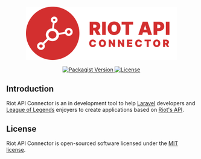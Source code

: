 <p align="center"><a href="https://github.com/anthonyrave/riot-api-connector" target="_blank"><img src="./art/logo-full-red.svg" width="400"></a></p>

<p align="center">
    <a href="https://packagist.org/packages/anthonyrave/riot-api-connector">
        <img alt="Packagist Version" src="https://img.shields.io/packagist/v/anthonyrave/riot-api-connector">
    </a>
    <a href="https://packagist.org/packages/anthonyrave/riot-api-connector">
        <img alt="License" src="https://img.shields.io/github/license/anthonyrave/riot-api-connector">
    </a>
</p>

## Introduction

Riot API Connector is an in development tool to help [Laravel](https://laravel.com/) developers and [League of Legends](https://www.leagueoflegends.com/en-us/) 
enjoyers to create applications based on [Riot's API](https://developer.riotgames.com/apis).

## License

Riot API Connector is open-sourced software licensed under the [MIT license](LICENSE).
